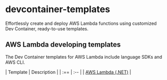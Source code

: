 # devcontainer-templates

Effortlessly create and deploy AWS Lambda functions using customized Dev Container, ready-to-use templates.

## AWS Lambda developing templates

The Dev Container templates for AWS Lambda include language SDKs and AWS CLI.

| Template | Description |
| :== | :-- |
| [AWS Lambda (.NET)](./src/aws-lambda-dotnet/README.md) | 